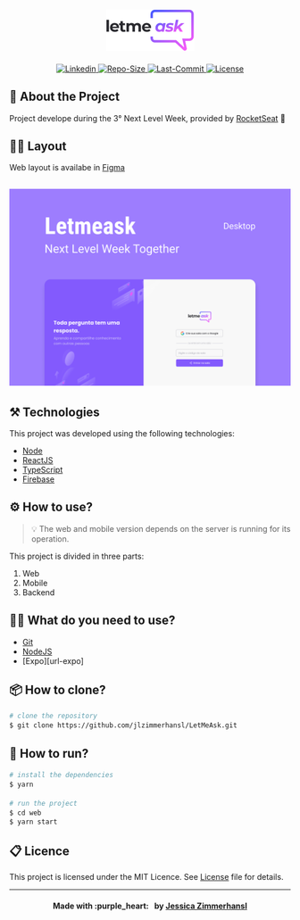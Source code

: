 <h2 align="center">
            <img alt="LetMeAsk" src=".github/Logo.png">
</h2>

<p align="center">

<a href="https://www.linkedin.com/in/jessica-zimmerhansl">
    <img alt="Linkedin" src="https://img.shields.io/badge/JessicaZimmerhansl-835AFD?style=flat-square&logo=LinkedIn&labelColor=#835AFD">
  </a>   
     <a href="https://github.com/jlzimmerhansl/LetMeAsk">
    <img alt="Repo-Size" src="https://img.shields.io/github/repo-size/jlzimmerhansl/LetMeAsk?color=%23835AFD&style=flat-square">
  </a>    
                                                                                                         
  <a href="https://github.com/jlzimmerhansl/LetMeAsk/commits/master">
    <img alt="Last-Commit" src="https://img.shields.io/github/last-commit/jlzimmerhansl/LetMeAsk/master?color=%23835AFD&style=flat-square">
  </a>

  <a href="https://github.com/jlzimmerhansl/LetMeAsk">
    <img alt="License" src="https://img.shields.io/github/license/jlzimmerhansl/LetMeAsk?color=%23835AFD&style=flat-square">
  </a> 
</p>

## :bookmark: About the Project

Project develope during the 3° Next Level Week, provided by [RocketSeat][url-rocket] :rocket:

## :artist: Layout

Web layout is availabe in [Figma][url-figma-web]

<h2 align="center">
            <img alt="Let Me Ask" src=".github/LetmeaskCover.png">
</h2>

## :hammer_and_pick: Technologies

This project was developed using the following technologies:

- [Node][url-node]
- [ReactJS][url-react]
- [TypeScript][url-typescript]
- [Firebase][url-forebase]

## :gear: How to use?

> :bulb: The web and mobile version depends on the server is running for its operation.

This project is divided in three parts:

1. Web
2. Mobile
3. Backend

## :mechanic: What do you need to use?

- [Git][url-git]
- [NodeJS][url-node]
- [Expo][url-expo]

## :package: How to clone?

```bash
# clone the repository
$ git clone https://github.com/jlzimmerhansl/LetMeAsk.git
```

## :rocket: How to run?

```bash
# install the dependencies
$ yarn

# run the project
$ cd web
$ yarn start
```

## :clipboard: Licence

This project is licensed under the MIT Licence. See [License][url-license] file for details.

---

<h4 align="center">
Made with :purple_heart: &nbsp; by <a href="https://www.linkedin.com/in/jessica-zimmerhansl" target="_blank">Jessica Zimmerhansl</a>
</h4>

[url-typescript]: https://www.typescriptlang.org
[url-node]: https://nodejs.org/pt-br/
[url-react]: https://reactjs.org
[url-git]: https://git-scm.com
[url-diego]: https://github.com/diego3g
[url-figma-web]: https://www.figma.com/file/vJ5TSqA05OIT1IJ1X3Kgaa/Letmeask-Copy?node-id=45%3A3279
[url-rocket]: https://rocketseat.com.br
[url-forebase]: https://firebase.google.com/
[url-license]: https://github.com/jlzimmerhansl/LetMeAsk/blob/master/LICENSE
